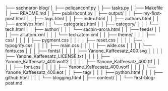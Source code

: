 ├── sachnaror-blog/
│   ├── pelicanconf.py
│   ├── tasks.py
│   ├── Makefile
│   ├── README.md
│   ├── publishconf.py
│   ├── output/
│   │   ├── my-first-post.html
│   │   ├── tags.html
│   │   ├── index.html
│   │   ├── authors.html
│   │   ├── archives.html
│   │   └── categories.html
│   │   ├── category/
│   │   │   └── tech.html
│   │   ├── author/
│   │   │   └── sachin-arora.html
│   │   ├── feeds/
│   │   │   ├── all.atom.xml
│   │   │   └── tech.atom.xml
│   │   ├── theme/
│   │   │   ├── css/
│   │   │   │   ├── pygment.css
│   │   │   │   ├── reset.css
│   │   │   │   ├── typogrify.css
│   │   │   │   ├── main.css
│   │   │   │   ├── wide.css
│   │   │   │   └── fonts.css
│   │   │   ├── fonts/
│   │   │   │   ├── Yanone_Kaffeesatz_400.svg
│   │   │   │   ├── Yanone_Kaffeesatz_LICENSE.txt
│   │   │   │   ├── Yanone_Kaffeesatz_400.woff2
│   │   │   │   ├── Yanone_Kaffeesatz_400.ttf
│   │   │   │   ├── font.css
│   │   │   │   ├── Yanone_Kaffeesatz_400.woff
│   │   │   │   └── Yanone_Kaffeesatz_400.eot
│   │   ├── tag/
│   │   │   ├── python.html
│   │   │   ├── github.html
│   │   │   └── blogging.html
│   ├── content/
│   │   └── first-blog-post.md
